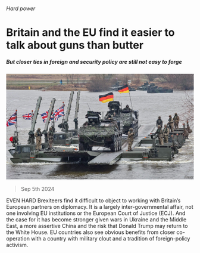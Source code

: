 ###### Hard power

# Britain and the EU find it easier to talk about guns than butter 

##### But closer ties in foreign and security policy are still not easy to forge 

![image](images/20240907_BRP506.jpg) 

> Sep 5th 2024 

EVEN HARD Brexiteers find it difficult to object to working with Britain’s European partners on diplomacy. It is a largely inter-governmental affair, not one involving EU institutions or the European Court of Justice (ECJ). And the case for it has become stronger given wars in Ukraine and the Middle East, a more assertive China and the risk that Donald Trump may return to the White House. EU countries also see obvious benefits from closer co-operation with a country with military clout and a tradition of foreign-policy activism. 


